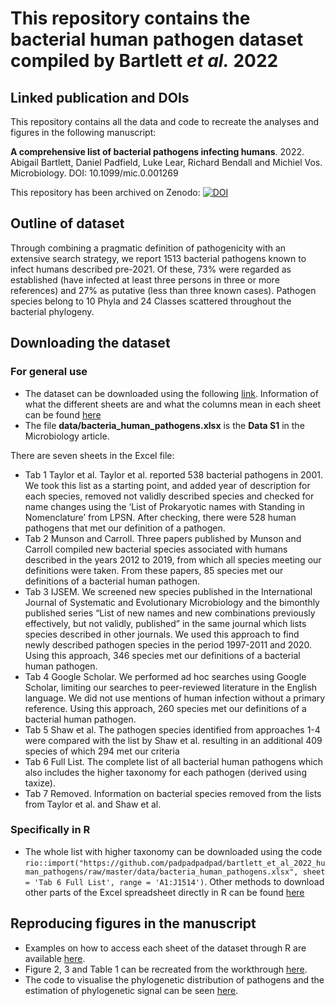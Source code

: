 # This repository contains the bacterial human pathogen dataset compiled by Bartlett _et al._ 2022

## Linked publication and DOIs

This repository contains all the data and code to recreate the analyses and figures in the following manuscript:

**A comprehensive list of bacterial pathogens infecting humans**. 2022. Abigail Bartlett, Daniel Padfield, Luke Lear, Richard Bendall and Michiel Vos. Microbiology. DOI: 10.1099/mic.0.001269

This repository has been archived on Zenodo: [![DOI](https://zenodo.org/badge/510108514.svg)](https://zenodo.org/badge/latestdoi/510108514) 

## Outline of dataset

Through combining a pragmatic definition of pathogenicity with an extensive search strategy, we report 1513 bacterial pathogens known to infect humans described pre-2021. Of these, 73% were regarded as established (have infected at least three persons in three or more references) and 27% as putative (less than three known cases). Pathogen species belong to 10 Phyla and 24 Classes scattered throughout the bacterial phylogeny. 

## Downloading the dataset

### For general use

- The dataset can be downloaded using the following [link](https://github.com/padpadpadpad/bartlett_et_al_2022_human_pathogens/raw/master/data/bacteria_human_pathogens.xlsx). Information of what the different sheets are and what the columns mean in each sheet can be found [here](https://htmlpreview.github.io/?https://github.com/padpadpadpad/bartlett_et_al_2022_human_pathogens/blob/master/analyses/human_pathogen_tables.html)
- The file **data/bacteria_human_pathogens.xlsx** is the **Data S1** in the Microbiology article.

There are seven sheets in the Excel file:

- Tab 1 Taylor et al. Taylor et al. reported 538 bacterial pathogens in 2001. We took this list as a starting point, and added year of description for each species, removed not validly described species and checked for name changes using the ‘List of Prokaryotic names with Standing in Nomenclature’ from LPSN. After checking, there were 528 human pathogens that met our definition of a pathogen.
- Tab 2 Munson and Carroll. Three papers published by Munson and Carroll compiled new bacterial species associated with humans described in the years 2012 to 2019, from which all species meeting our definitions were taken. From these papers, 85 species met our definitions of a bacterial human pathogen.
- Tab 3 IJSEM. We screened new species published in the International Journal of Systematic and Evolutionary Microbiology and the bimonthly published series “List of new names and new combinations previously effectively, but not validly, published” in the same journal which lists species described in other journals. We used this approach to find newly described pathogen species in the period 1997-2011 and 2020. Using this approach, 346 species met our definitions of a bacterial human pathogen.
- Tab 4 Google Scholar. We performed ad hoc searches using Google Scholar, limiting our searches to peer-reviewed literature in the English language. We did not use mentions of human infection without a primary reference. Using this approach, 260 species met our definitions of a bacterial human pathogen.
- Tab 5 Shaw et al. The pathogen species identified from approaches 1-4 were compared with the list by Shaw et al. resulting in an additional 409 species of which 294 met our criteria
- Tab 6 Full List. The complete list of all bacterial human pathogens which also includes the higher taxonomy for each pathogen (derived using taxize).
- Tab 7 Removed. Information on bacterial species removed from the lists from Taylor et al. and Shaw et al.

### Specifically in R

- The whole list with higher taxonomy can be downloaded using the code `rio::import("https://github.com/padpadpadpad/bartlett_et_al_2022_human_pathogens/raw/master/data/bacteria_human_pathogens.xlsx", sheet = 'Tab 6 Full List', range = 'A1:J1514')`. Other methods to download other parts of the Excel spreadsheet directly in R can be found [here](https://htmlpreview.github.io/?https://github.com/padpadpadpad/bartlett_et_al_2022_human_pathogens/blob/master/analyses/human_pathogen_tables.html)

## Reproducing figures in the manuscript

- Examples on how to access each sheet of the dataset through R are available [here](https://htmlpreview.github.io/?https://github.com/padpadpadpad/bartlett_et_al_2022_human_pathogens/blob/master/analyses/human_pathogen_tables.html).
- Figure 2, 3 and Table 1 can be recreated from the workthrough [here](https://htmlpreview.github.io/?https://github.com/padpadpadpad/bartlett_et_al_2022_human_pathogens/blob/master/analyses/pathogens_across_taxa.html).
- The code to visualise the phylogenetic distribution of pathogens and the estimation of phylogenetic signal can be seen [here](https://htmlpreview.github.io/?https://github.com/padpadpadpad/bartlett_et_al_2022_human_pathogens/blob/master/analyses/pathogen_phylogeny.html).
